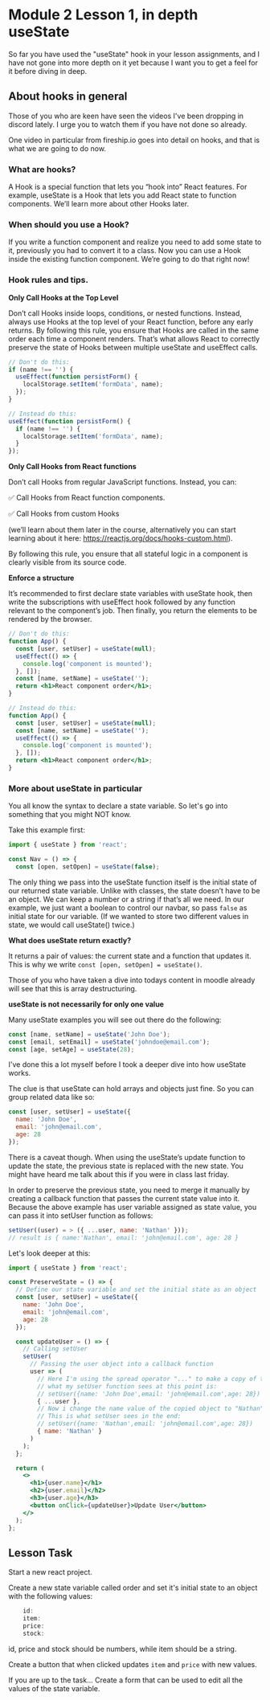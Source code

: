 # Module 2 Lesson 1, in depth useState

So far you have used the "useState" hook in your lesson assignments, and I have not gone into more depth on it yet because I want you to get a feel for it before diving in deep.

## About hooks in general

Those of you who are keen have seen the videos I've been dropping in discord lately. I urge you to watch them if you have not done so already.

One video in particular from fireship.io goes into detail on hooks, and that is what we are going to do now.

### What are hooks?

A Hook is a special function that lets you “hook into” React features. For example, useState is a Hook that lets you add React state to function components. We’ll learn more about other Hooks later.

### When should you use a Hook?

If you write a function component and realize you need to add some state to it, previously you had to convert it to a class. Now you can use a Hook inside the existing function component. We’re going to do that right now!

### Hook rules and tips.

**Only Call Hooks at the Top Level**

Don’t call Hooks inside loops, conditions, or nested functions. Instead, always use Hooks at the top level of your React function, before any early returns. By following this rule, you ensure that Hooks are called in the same order each time a component renders. That’s what allows React to correctly preserve the state of Hooks between multiple useState and useEffect calls.

```jsx
// Don't do this:
if (name !== '') {
  useEffect(function persistForm() {
    localStorage.setItem('formData', name);
  });
}

// Instead do this:
useEffect(function persistForm() {
  if (name !== '') {
    localStorage.setItem('formData', name);
  }
});
```

**Only Call Hooks from React functions**

Don’t call Hooks from regular JavaScript functions. Instead, you can:

✅ Call Hooks from React function components.

✅ Call Hooks from custom Hooks

(we’ll learn about them later in the course, alternatively you can start learning about it here: https://reactjs.org/docs/hooks-custom.html).

By following this rule, you ensure that all stateful logic in a component is clearly visible from its source code.

**Enforce a structure**

It’s recommended to first declare state variables with useState hook, then write the subscriptions with useEffect hook followed by any function relevant to the component’s job.
Then finally, you return the elements to be rendered by the browser.

```jsx
// Don't do this:
function App() {
  const [user, setUser] = useState(null);
  useEffect(() => {
    console.log('component is mounted');
  }, []);
  const [name, setName] = useState('');
  return <h1>React component order</h1>;
}

// Instead do this:
function App() {
  const [user, setUser] = useState(null);
  const [name, setName] = useState('');
  useEffect(() => {
    console.log('component is mounted');
  }, []);
  return <h1>React component order</h1>;
}
```

### More about useState in particular

You all know the syntax to declare a state variable. So let's go into something that you might NOT know.

Take this example first:

```jsx
import { useState } from 'react';

const Nav = () => {
  const [open, setOpen] = useState(false);
```

The only thing we pass into the useState function itself is the initial state of our returned state variable. Unlike with classes, the state doesn’t have to be an object. We can keep a number or a string if that’s all we need. In our example, we just want a boolean to control our navbar, so pass `false` as initial state for our variable. (If we wanted to store two different values in state, we would call useState() twice.)

**What does useState return exactly?**

It returns a pair of values: the current state and a function that updates it. This is why we write `const [open, setOpen] = useState()`.

Those of you who have taken a dive into todays content in moodle already will see that this is array destructuring.

**useState is not necessarily for only one value**

Many useState examples you will see out there do the following:

```jsx
const [name, setName] = useState('John Doe');
const [email, setEmail] = useState('johndoe@email.com');
const [age, setAge] = useState(28);
```

I've done this a lot myself before I took a deeper dive into how useState works.

The clue is that useState can hold arrays and objects just fine.
So you can group related data like so:

```jsx
const [user, setUser] = useState({
  name: 'John Doe',
  email: 'john@email.com',
  age: 28
});
```

There is a caveat though. When using the useState’s update function to update the state, the previous state is replaced with the new state. You might have heard me talk about this if you were in class last friday.

In order to preserve the previous state, you need to merge it manually by creating a callback function that passes the current state value into it. Because the above example has user variable assigned as state value, you can pass it into setUser function as follows:

```jsx
setUser((user) = > ({ ...user, name: 'Nathan' }));
// result is { name:'Nathan', email: 'john@email.com', age: 28 }
```

Let's look deeper at this:

```jsx
import { useState } from 'react';

const PreserveState = () => {
  // Define our state variable and set the initial state as an object
  const [user, setUser] = useState({
    name: 'John Doe',
    email: 'john@email.com',
    age: 28
  });

  const updateUser = () => {
    // Calling setUser
    setUser(
      // Passing the user object into a callback function
      user => (
        // Here I'm using the spread operator "..." to make a copy of the user object.
        // what my setUser function sees at this point is:
        // setUser({name: 'John Doe',email: 'john@email.com',age: 28})
        { ...user },
        // Now i change the name value of the copied object to "Nathan"
        // This is what setUser sees in the end:
        // setUser({name: 'Nathan',email: 'john@email.com',age: 28})
        { name: 'Nathan' }
      )
    );
  };

  return (
    <>
      <h1>{user.name}</h1>
      <h2>{user.email}</h2>
      <h3>{user.age}</h3>
      <button onClick={updateUser}>Update User</button>
    </>
  );
};
```

## Lesson Task

Start a new react project.

Create a new state variable called order and set it's initial state to an object with the following values:

```jsx
    id:
    item:
    price:
    stock:
```

id, price and stock should be numbers, while item should be a string.

Create a button that when clicked updates `item` and `price` with new values.

If you are up to the task... Create a form that can be used to edit all the values of the state variable.
